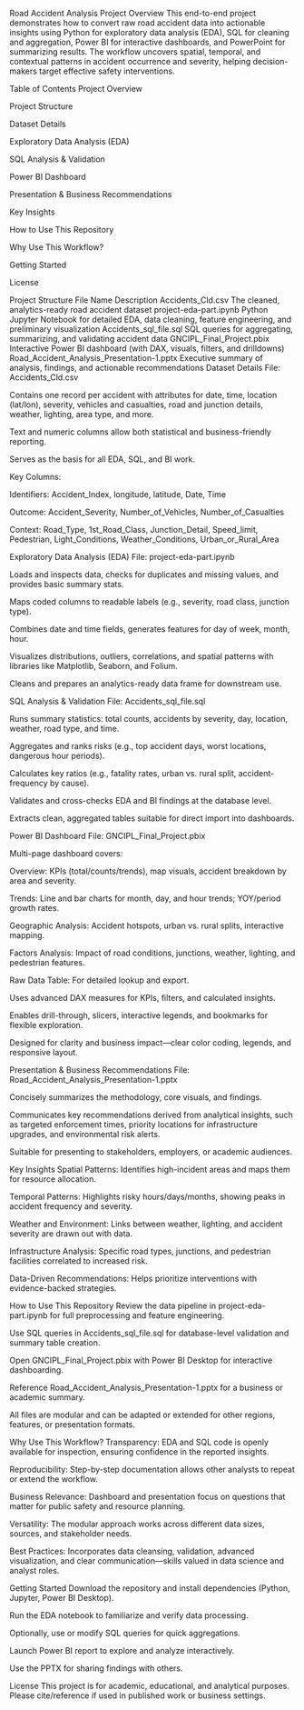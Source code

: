 Road Accident Analysis Project
Overview
This end-to-end project demonstrates how to convert raw road accident data into actionable insights using Python for exploratory data analysis (EDA), SQL for cleaning and aggregation, Power BI for interactive dashboards, and PowerPoint for summarizing results. The workflow uncovers spatial, temporal, and contextual patterns in accident occurrence and severity, helping decision-makers target effective safety interventions.

Table of Contents
Project Overview

Project Structure

Dataset Details

Exploratory Data Analysis (EDA)

SQL Analysis & Validation

Power BI Dashboard

Presentation & Business Recommendations

Key Insights

How to Use This Repository

Why Use This Workflow?

Getting Started

License

Project Structure
File Name	Description
Accidents_Cld.csv	The cleaned, analytics-ready road accident dataset
project-eda-part.ipynb	Python Jupyter Notebook for detailed EDA, data cleaning, feature engineering, and preliminary visualization
Accidents_sql_file.sql	SQL queries for aggregating, summarizing, and validating accident data
GNCIPL_Final_Project.pbix	Interactive Power BI dashboard (with DAX, visuals, filters, and drilldowns)
Road_Accident_Analysis_Presentation-1.pptx	Executive summary of analysis, findings, and actionable recommendations
Dataset Details
File: Accidents_Cld.csv

Contains one record per accident with attributes for date, time, location (lat/lon), severity, vehicles and casualties, road and junction details, weather, lighting, area type, and more.

Text and numeric columns allow both statistical and business-friendly reporting.

Serves as the basis for all EDA, SQL, and BI work.

Key Columns:

Identifiers: Accident_Index, longitude, latitude, Date, Time

Outcome: Accident_Severity, Number_of_Vehicles, Number_of_Casualties

Context: Road_Type, 1st_Road_Class, Junction_Detail, Speed_limit, Pedestrian, Light_Conditions, Weather_Conditions, Urban_or_Rural_Area

Exploratory Data Analysis (EDA)
File: project-eda-part.ipynb

Loads and inspects data, checks for duplicates and missing values, and provides basic summary stats.

Maps coded columns to readable labels (e.g., severity, road class, junction type).

Combines date and time fields, generates features for day of week, month, hour.

Visualizes distributions, outliers, correlations, and spatial patterns with libraries like Matplotlib, Seaborn, and Folium.

Cleans and prepares an analytics-ready data frame for downstream use.

SQL Analysis & Validation
File: Accidents_sql_file.sql

Runs summary statistics: total counts, accidents by severity, day, location, weather, road type, and time.

Aggregates and ranks risks (e.g., top accident days, worst locations, dangerous hour periods).

Calculates key ratios (e.g., fatality rates, urban vs. rural split, accident-frequency by cause).

Validates and cross-checks EDA and BI findings at the database level.

Extracts clean, aggregated tables suitable for direct import into dashboards.

Power BI Dashboard
File: GNCIPL_Final_Project.pbix

Multi-page dashboard covers:

Overview: KPIs (total/counts/trends), map visuals, accident breakdown by area and severity.

Trends: Line and bar charts for month, day, and hour trends; YOY/period growth rates.

Geographic Analysis: Accident hotspots, urban vs. rural splits, interactive mapping.

Factors Analysis: Impact of road conditions, junctions, weather, lighting, and pedestrian features.

Raw Data Table: For detailed lookup and export.

Uses advanced DAX measures for KPIs, filters, and calculated insights.

Enables drill-through, slicers, interactive legends, and bookmarks for flexible exploration.

Designed for clarity and business impact—clear color coding, legends, and responsive layout.

Presentation & Business Recommendations
File: Road_Accident_Analysis_Presentation-1.pptx

Concisely summarizes the methodology, core visuals, and findings.

Communicates key recommendations derived from analytical insights, such as targeted enforcement times, priority locations for infrastructure upgrades, and environmental risk alerts.

Suitable for presenting to stakeholders, employers, or academic audiences.

Key Insights
Spatial Patterns: Identifies high-incident areas and maps them for resource allocation.

Temporal Patterns: Highlights risky hours/days/months, showing peaks in accident frequency and severity.

Weather and Environment: Links between weather, lighting, and accident severity are drawn out with data.

Infrastructure Analysis: Specific road types, junctions, and pedestrian facilities correlated to increased risk.

Data-Driven Recommendations: Helps prioritize interventions with evidence-backed strategies.

How to Use This Repository
Review the data pipeline in project-eda-part.ipynb for full preprocessing and feature engineering.

Use SQL queries in Accidents_sql_file.sql for database-level validation and summary table creation.

Open GNCIPL_Final_Project.pbix with Power BI Desktop for interactive dashboarding.

Reference Road_Accident_Analysis_Presentation-1.pptx for a business or academic summary.

All files are modular and can be adapted or extended for other regions, features, or presentation formats.

Why Use This Workflow?
Transparency: EDA and SQL code is openly available for inspection, ensuring confidence in the reported insights.

Reproducibility: Step-by-step documentation allows other analysts to repeat or extend the workflow.

Business Relevance: Dashboard and presentation focus on questions that matter for public safety and resource planning.

Versatility: The modular approach works across different data sizes, sources, and stakeholder needs.

Best Practices: Incorporates data cleansing, validation, advanced visualization, and clear communication—skills valued in data science and analyst roles.

Getting Started
Download the repository and install dependencies (Python, Jupyter, Power BI Desktop).

Run the EDA notebook to familiarize and verify data processing.

Optionally, use or modify SQL queries for quick aggregations.

Launch Power BI report to explore and analyze interactively.

Use the PPTX for sharing findings with others.

License
This project is for academic, educational, and analytical purposes. Please cite/reference if used in published work or business settings.

